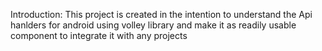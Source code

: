 Introduction:
This project is created in the intention to understand the Api hanlders for android using volley library and make it as readily usable component to integrate it with any projects